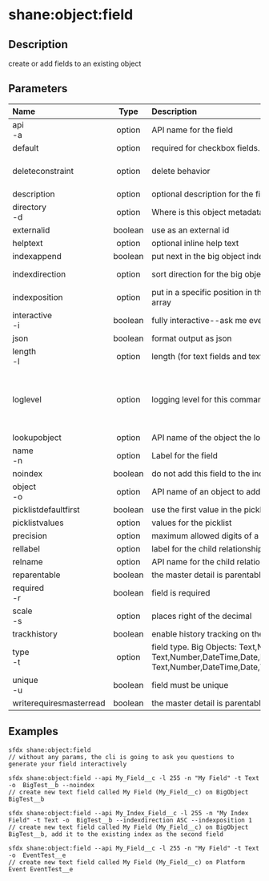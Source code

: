 <!-- This file has been generated with command 'sfdx hardis:doc:plugin:generate'. Please do not update it manually or it may be overwritten -->
# shane:object:field

## Description

create or add fields to an existing object

## Parameters

|Name|Type|Description|Default|Required|Options|
|:---|:--:|:----------|:-----:|:------:|:-----:|
|api<br/>-a|option|API name for the field||||
|default|option|required for checkbox fields.  Express in Salesforce formula language (good luck with that!)||||
|deleteconstraint|option|delete behavior|||SetNull<br/>Restrict<br/>Cascade|
|description|option|optional description for the field so you remember what it's for next year||||
|directory<br/>-d|option|Where is this object metadata? defaults to force-app/main/default|force-app/main/default|||
|externalid|boolean|use as an external id||||
|helptext|option|optional inline help text||||
|indexappend|boolean|put next in the big object index||||
|indexdirection|option|sort direction for the big object index|||ASC<br/>DESC|
|indexposition|option|put in a specific position in the big object index (0 is the first element).  You're responsible for dealing with producing a sane array||||
|interactive<br/>-i|boolean|fully interactive--ask me every possible question.||||
|json|boolean|format output as json||||
|length<br/>-l|option|length (for text fields and text area)||||
|loglevel|option|logging level for this command invocation|warn||trace<br/>debug<br/>info<br/>warn<br/>error<br/>fatal|
|lookupobject|option|API name of the object the lookup goes to||||
|name<br/>-n|option|Label for the field||||
|noindex|boolean|do not add this field to the index||||
|object<br/>-o|option|API name of an object to add a field to||||
|picklistdefaultfirst|boolean|use the first value in the picklist as the default||||
|picklistvalues|option|values for the picklist||||
|precision|option|maximum allowed digits of a number, including whole and decimal places||||
|rellabel|option|label for the child relationship (appears on related lists)||||
|relname|option|API name for the child relationship||||
|reparentable|boolean|the master detail is parentable||||
|required<br/>-r|boolean|field is required||||
|scale<br/>-s|option|places right of the decimal||||
|trackhistory|boolean|enable history tracking on the field||||
|type<br/>-t|option|field type.  Big Objects: Text,Number,DateTime,Lookup,LongTextArea.  Events: Text,Number,DateTime,Date,LongTextArea,Checkbox.  Regular Objects: Text,Number,DateTime,Date,Time,LongTextArea,Checkbox,Url,Email,Phone,Currency,Picklist,Html,Location,Lookup,MasterDetail||||
|unique<br/>-u|boolean|field must be unique||||
|writerequiresmasterread|boolean|the master detail is parentable||||

## Examples

```shell
sfdx shane:object:field
// without any params, the cli is going to ask you questions to generate your field interactively

```

```shell
sfdx shane:object:field --api My_Field__c -l 255 -n "My Field" -t Text -o  BigTest__b --noindex
// create new text field called My Field (My_Field__c) on BigObject BigTest__b

```

```shell
sfdx shane:object:field --api My_Index_Field__c -l 255 -n "My Index Field" -t Text -o  BigTest__b --indexdirection ASC --indexposition 1
// create new text field called My Field (My_Field__c) on BigObject BigTest__b, add it to the existing index as the second field

```

```shell
sfdx shane:object:field --api My_Field__c -l 255 -n "My Field" -t Text -o  EventTest__e
// create new text field called My Field (My_Field__c) on Platform Event EventTest__e

```


